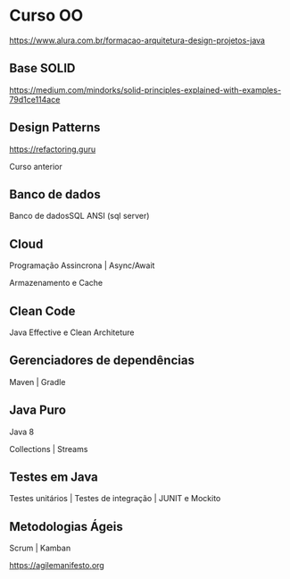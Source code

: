 # Curso OO
https://www.alura.com.br/formacao-arquitetura-design-projetos-java

## Base SOLID
https://medium.com/mindorks/solid-principles-explained-with-examples-79d1ce114ace

## Design Patterns
https://refactoring.guru

Curso anterior

## Banco de dados
Banco de dadosSQL ANSI (sql server)

## Cloud 
Programação Assincrona | Async/Await

Armazenamento e Cache

## Clean Code 
Java Effective e Clean Architeture

## Gerenciadores de dependências
Maven | Gradle

## Java Puro
Java 8 

Collections | Streams

## Testes em Java
Testes unitários | Testes de integração | JUNIT e Mockito

## Metodologias Ágeis
Scrum | Kamban

https://agilemanifesto.org


